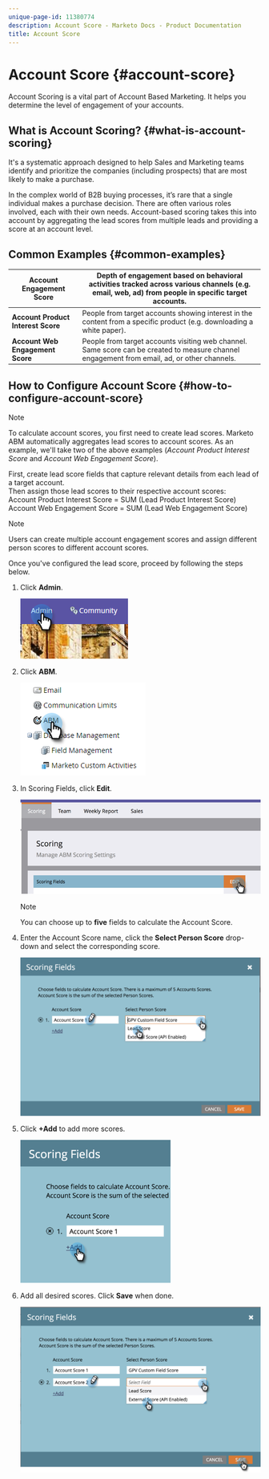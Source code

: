 ```yaml
---
unique-page-id: 11380774
description: Account Score - Marketo Docs - Product Documentation
title: Account Score
---
```


# Account Score {#account-score}

Account Scoring is a vital part of Account Based Marketing. It helps you determine the level of engagement of your accounts.

## What is Account Scoring? {#what-is-account-scoring}

It's a systematic approach designed to help Sales and Marketing teams identify and prioritize the companies (including prospects) that are most likely to make a purchase.

In the complex world of B2B buying processes, it’s rare that a single individual makes a purchase decision. There are often various roles involved, each with their own needs. Account-based scoring takes this into account by aggregating the lead scores from multiple leads and providing a score at an account level.

## Common Examples {#common-examples}

| **Account Engagement Score** |Depth of engagement based on behavioral activities tracked across various channels (e.g. email, web, ad) from people in specific target accounts. |
|---|---|
| **Account Product Interest Score** |People from target accounts showing interest in the content from a specific product (e.g. downloading a white paper). |
| **Account Web Engagement Score** |People from target accounts visiting web channel. Same score can be created to measure channel engagement from email, ad, or other channels. |

## How to Configure Account Score {#how-to-configure-account-score}

>[!NOTE]
>
>To calculate account scores, you first need to create lead scores. Marketo ABM automatically aggregates lead scores to account scores. As an example, we'll take two of the above examples (_Account Product Interest Score_ and _Account Web Engagement Score_).
>
>First, create lead score fields that capture relevant details from each lead of a target account.  
>Then assign those lead scores to their respective account scores:  
>Account Product Interest Score = SUM (Lead Product Interest Score)  
>Account Web Engagement Score = SUM (Lead Web Engagement Score)

>[!NOTE]
>
>Users can create multiple account engagement scores and assign different person scores to different account scores.

Once you've configured the lead score, proceed by following the steps below.

1. Click **Admin**.

   ![](assets/one-1.png)

1. Click **ABM**.

   ![](assets/two-1.png)

1. In Scoring Fields, click **Edit**.

   ![](assets/three-1.png)

   >[!NOTE]
   >
   >You can choose up to **five** fields to calculate the Account Score.

1. Enter the Account Score name, click the **Select Person Score** drop-down and select the corresponding score.

   ![](assets/four.png)

1. Click **+Add** to add more scores.

   ![](assets/five.png)

1. Add all desired scores. Click **Save** when done.

   ![](assets/six.png)
